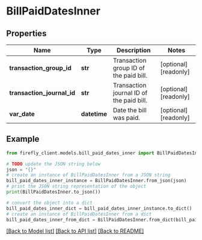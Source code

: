 # BillPaidDatesInner


## Properties

Name | Type | Description | Notes
------------ | ------------- | ------------- | -------------
**transaction_group_id** | **str** | Transaction group ID of the paid bill. | [optional] [readonly] 
**transaction_journal_id** | **str** | Transaction journal ID of the paid bill. | [optional] [readonly] 
**var_date** | **datetime** | Date the bill was paid. | [optional] [readonly] 

## Example

```python
from firefly_client.models.bill_paid_dates_inner import BillPaidDatesInner

# TODO update the JSON string below
json = "{}"
# create an instance of BillPaidDatesInner from a JSON string
bill_paid_dates_inner_instance = BillPaidDatesInner.from_json(json)
# print the JSON string representation of the object
print(BillPaidDatesInner.to_json())

# convert the object into a dict
bill_paid_dates_inner_dict = bill_paid_dates_inner_instance.to_dict()
# create an instance of BillPaidDatesInner from a dict
bill_paid_dates_inner_from_dict = BillPaidDatesInner.from_dict(bill_paid_dates_inner_dict)
```
[[Back to Model list]](../README.md#documentation-for-models) [[Back to API list]](../README.md#documentation-for-api-endpoints) [[Back to README]](../README.md)


